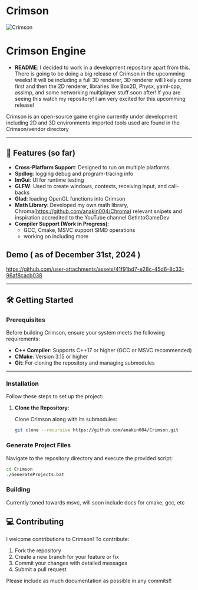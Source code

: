# Crimson 


![Crimson](https://github.com/user-attachments/assets/fae28d60-1330-4bae-acab-57e12994e7f2)


# Crimson Engine 

- **README**: I decided to work in a development repository apart from this. There is going to be doing a big release of Crimson in the upcomming weeks! It will be including a full 3D renderer, 3D renderer will likely come first and then the 2D renderer, libraries like Box2D, Physx, yaml-cpp, assimp, and some networking multiplayer stuff soon after! If you are seeing this watch my repository! I am very excited for this upcomming release!

Crimson is an open-source game engine currently under development including 2D and 3D environments
imported tools used are found in the Crimson/vendor directory

---

## 🚀 Features (so far)

- **Cross-Platform Support**: Designed to run on multiple platforms.
- **Spdlog**: logging debug and program-tracing info
- **ImGui**: UI for runtime testing
- **GLFW**: Used to create windows, contexts, receiving input, and call-backs
- **Glad**: loading OpenGL functions into Crimson
- **Math Library**: Developed my own math library, Chroma(https://github.com/anakin004/Chroma)
  relevant snipets and inspiration accredited to the YouTube channel GetIntoGameDev
- **Compiler Support (Work in Progress)**: 
  - GCC, Cmake, MSVC support SIMD operations
  - working on including more

## Demo ( as of December 31st, 2024 )
https://github.com/user-attachments/assets/41f91bd7-e28c-45d6-8c33-96af8cacb038





---

## 🛠️ Getting Started

### Prerequisites
Before building Crimson, ensure your system meets the following requirements:

- **C++ Compiler**: Supports C++17 or higher (GCC or MSVC recommended)
- **CMake**: Version 3.15 or higher
- **Git**: For cloning the repository and managing submodules

---

### Installation

Follow these steps to set up the project:

1. **Clone the Repository**:

   Clone Crimson along with its submodules:
   ```bash
   git clone --recursive https://github.com/anakin004/Crimson.git

### Generate Project Files

Navigate to the repository directory and execute the provided script:  
```bash
cd Crimson
./GenerateProjects.bat
```
### Building

Currently toned towards msvc, 
will soon include docs for cmake, gcc, etc


## 💻 Contributing

I welcome contributions to Crimson! To contribute:  
1. Fork the repository 
2. Create a new branch for your feature or fix
3. Commit your changes with detailed messages
4. Submit a pull request  

Please include as much documentation as possible in any commits!!
